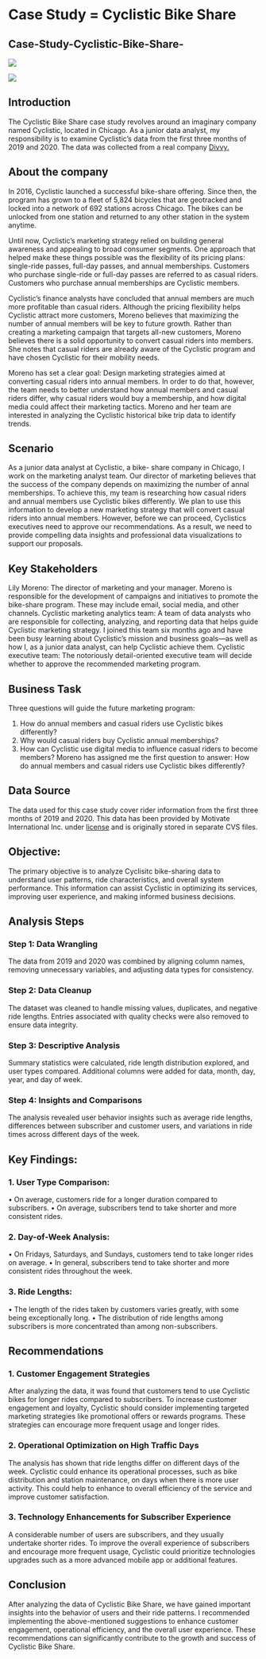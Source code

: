# Case Study = Cyclistic Bike Share 

## Case-Study-Cyclistic-Bike-Share-

![]("images/Cyclistics_Bike_Share.png)

![]("images/Cyclistics_Bike_Share.png)


## Introduction
The Cyclistic Bike Share case study revolves around an imaginary company named Cyclistic, located in Chicago.  As a junior data analyst, my responsibility is to examine Cyclistic’s data from the first three months of 2019 and 2020.  The data was collected from a real company [Divvy.](https://divvy-tripdata.s3.amazonaws.com/index.html) 

## About the company
In 2016, Cyclistic launched a successful bike-share offering. Since then, the program has grown to a fleet of 5,824 bicycles that are geotracked and locked into a network of 692 stations across Chicago. The bikes can be unlocked from one station and returned to any other station in the system anytime.

Until now, Cyclistic’s marketing strategy relied on building general awareness and appealing to broad consumer segments. One approach that helped make these things possible was the flexibility of its pricing plans: single-ride passes, full-day passes, and annual memberships. Customers who purchase single-ride or full-day passes are referred to as casual riders. Customers who purchase annual memberships are Cyclistic members. 

Cyclistic’s finance analysts have concluded that annual members are much more profitable than casual riders. Although the pricing flexibility helps Cyclistic attract more customers, Moreno believes that maximizing the number of annual members will be key to future growth. Rather than creating a marketing campaign that targets all-new customers, Moreno believes there is a solid opportunity to convert casual riders into members. She notes that casual riders are already aware of the Cyclistic program and have chosen Cyclistic for their mobility needs. 

Moreno has set a clear goal: Design marketing strategies aimed at converting casual riders into annual members. In order to do that, however, the team needs to better understand how annual members and casual riders differ, why casual riders would buy a membership, and how digital media could affect their marketing tactics. Moreno and her team are interested in analyzing the Cyclistic historical bike trip data to identify trends.

## Scenario
As a junior data analyst at Cyclistic, a bike- share company in Chicago, I work on the marketing analyst team. Our director of marketing believes that the success of the company depends on maximizing the number of annal memberships. To achieve this, my team is researching how casual riders and annual members use Cyclistic bikes differently. We plan to use this information to develop a new marketing strategy that will convert casual riders into annual members.  However, before we can proceed, Cyclistics executives need to approve our recommendations. As a result, we need to provide compelling data insights and professional data visualizations to support our proposals. 

## Key Stakeholders 
Lily Moreno: The director of marketing and your manager. Moreno is responsible for the development of campaigns and initiatives to promote the bike-share program. These may include email, social media, and other channels. 
Cyclistic marketing analytics team: A team of data analysts who are responsible for collecting, analyzing, and reporting data that helps guide Cyclistic marketing strategy. I joined this team six months ago and have been busy learning about Cyclistic’s mission and business goals—as well as how I, as a junior data analyst, can help Cyclistic achieve them. 
Cyclistic executive team: The notoriously detail-oriented executive team will decide whether to approve the recommended marketing program.

## Business Task
Three questions will guide the future marketing program:
1. How do annual members and casual riders use Cyclistic bikes differently? 
2. Why would casual riders buy Cyclistic annual memberships? 
3. How can Cyclistic use digital media to influence casual riders to become members? 
Moreno has assigned me the first question to answer: How do annual members and casual riders use Cyclistic bikes differently?

## Data Source
The data used for this case study cover rider information from the first three months of 2019 and 2020. This data has been provided by Motivate International Inc. under [license](https://ride.divvybikes.com/data-license-agreement) and is originally stored in separate CVS files. 

## Objective:
The primary objective is to analyze Cyclisitc bike-sharing data to understand user patterns, ride characteristics, and overall system performance. This information can assist Cyclistic in optimizing its services, improving user experience, and making informed business decisions.

## Analysis Steps

### Step 1: Data Wrangling
The data from 2019 and 2020 was combined by aligning column names, removing unnecessary variables, and adjusting data types for consistency.
### Step 2: Data Cleanup
The dataset was cleaned to handle missing values, duplicates, and negative ride lengths. Entries associated with quality checks were also removed to ensure data integrity. 
### Step 3: Descriptive Analysis
Summary statistics were calculated, ride length distribution explored, and user types compared.  Additional columns were added for data, month, day, year, and day of week. 
### Step 4: Insights and Comparisons
The analysis revealed user behavior insights such as average ride lengths, differences between subscriber and customer users, and variations in ride times across different days of the week. 

## Key Findings:

### 1.	User Type Comparison:
•	On average, customers ride for a longer duration compared to subscribers. 
•	On average, subscribers tend to take shorter and more consistent rides. 
### 2.	Day-of-Week Analysis:
•	On Fridays, Saturdays, and Sundays, customers tend to take longer rides on average. 
•	In general, subscribers tend to take shorter and more consistent rides throughout the week. 
### 3.	Ride Lengths:
•	The length of the rides taken by customers varies greatly, with some being exceptionally long. 
•	The distribution of ride lengths among subscribers is more concentrated than among non-subscribers. 

## Recommendations

### 1. Customer Engagement Strategies
After analyzing the data, it was found that customers tend to use Cyclistic bikes for longer rides compared to subscribers. To increase customer engagement and loyalty, Cyclistic should consider implementing targeted marketing strategies like promotional offers or rewards programs. These strategies can encourage more frequent usage and longer rides.  
### 2. Operational Optimization on High Traffic Days
The analysis has shown that ride lengths differ on different days of the week. Cyclistic could enhance its operational processes, such as bike distribution and station maintenance, on days when there is more user activity. This could help to enhance to overall efficiency of the service and improve customer satisfaction. 
### 3. Technology Enhancements for Subscriber Experience
A considerable number of users are subscribers, and they usually undertake shorter rides. To improve the overall experience of subscribers and encourage more frequent usage, Cyclistic could prioritize technologies upgrades such as a more advanced mobile app or additional features. 

## Conclusion

After analyzing the data of Cyclistic Bike Share, we have gained important insights into the behavior of users and their ride patterns. I recommended implementing the above-mentioned suggestions to enhance customer engagement, operational efficiency, and the overall user experience. These recommendations can  significantly contribute to the growth and success of Cyclistic Bike Share. 


